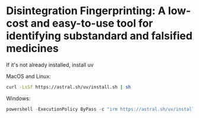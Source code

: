 # Disintegration Fingerprinting:  A low-cost and easy-to-use tool for identifying substandard and falsified medicines


If it's not already installed, install uv 

MacOS and Linux:

```bash
curl -LsSf https://astral.sh/uv/install.sh | sh
```

Windows:

```powershell
powershell -ExecutionPolicy ByPass -c "irm https://astral.sh/uv/install.ps1 | iex"
```

